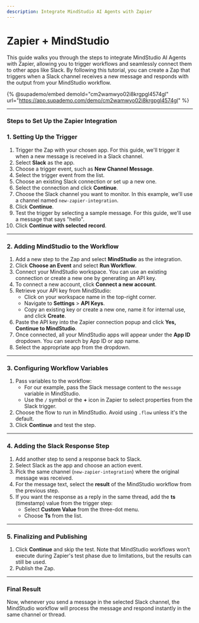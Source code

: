 ```yaml
---
description: Integrate MindStudio AI Agents with Zapier
---
```


# Zapier + MindStudio

This guide walks you through the steps to integrate MindStudio AI Agents with Zapier, allowing you to trigger workflows and seamlessly connect them to other apps like Slack. By following this tutorial, you can create a Zap that triggers when a Slack channel receives a new message and responds with the output from your MindStudio workflow.

{% @supademo/embed demoId="cm2wamwyo02i8krgpgl4574gl" url="https://app.supademo.com/demo/cm2wamwyo02i8krgpgl4574gl" %}

***

### Steps to Set Up the Zapier Integration

### 1. Setting Up the Trigger

1. Trigger the Zap with your chosen app. For this guide, we'll trigger it when a new message is received in a Slack channel.
2. Select **Slack** as the app.
3. Choose a trigger event, such as **New Channel Message**.
4. Select the trigger event from the list.
5. Choose an existing Slack connection or set up a new one.
6. Select the connection and click **Continue**.
7. Choose the Slack channel you want to monitor. In this example, we'll use a channel named `new-zapier-integration`.
8. Click **Continue**.
9. Test the trigger by selecting a sample message. For this guide, we'll use a message that says "hello".
10. Click **Continue with selected record**.

***

### 2. Adding MindStudio to the Workflow

1. Add a new step to the Zap and select **MindStudio** as the integration.
2. Click **Choose an Event** and select **Run Workflow**.
3. Connect your MindStudio workspace. You can use an existing connection or create a new one by generating an API key.
4. To connect a new account, click **Connect a new account**.
5. Retrieve your API key from MindStudio:
   * Click on your workspace name in the top-right corner.
   * Navigate to **Settings** > **API Keys**.
   * Copy an existing key or create a new one, name it for internal use, and click **Create**.
6. Paste the API key into the Zapier connection popup and click **Yes, Continue to MindStudio**.
7. Once connected, all your MindStudio apps will appear under the **App ID** dropdown. You can search by App ID or app name.
8. Select the appropriate app from the dropdown.

***

### 3. Configuring Workflow Variables

1. Pass variables to the workflow:
   * For our example, pass the Slack message content to the `message` variable in MindStudio.
   * Use the `/` symbol or the **+** icon in Zapier to select properties from the Slack trigger.
2. Choose the flow to run in MindStudio. Avoid using `.flow` unless it's the default.
3. Click **Continue** and test the step.

***

### 4. Adding the Slack Response Step

1. Add another step to send a response back to Slack.
2. Select Slack as the app and choose an action event.
3. Pick the same channel (`new-zapier-integration`) where the original message was received.
4. For the message text, select the **result** of the MindStudio workflow from the previous step.
5. If you want the response as a reply in the same thread, add the **ts** (timestamp) value from the trigger step:
   * Select **Custom Value** from the three-dot menu.
   * Choose **Ts** from the list.

***

### 5. Finalizing and Publishing

1. Click **Continue** and skip the test. Note that MindStudio workflows won’t execute during Zapier's test phase due to limitations, but the results can still be used.
2. Publish the Zap.

***

### Final Result

Now, whenever you send a message in the selected Slack channel, the MindStudio workflow will process the message and respond instantly in the same channel or thread.
